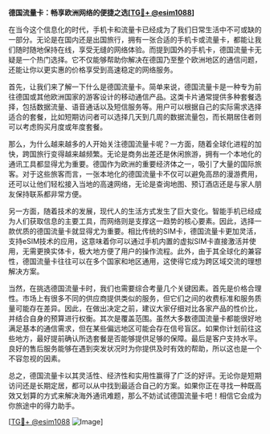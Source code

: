 **德国流量卡：畅享欧洲网络的便捷之选[[TG💪+ @esim1088](https://t.me/s/esim1088)]**

在当今这个信息化的时代，手机卡和流量卡已经成为了我们日常生活中不可或缺的一部分。无论是在国内还是出国旅行，拥有一张合适的手机卡或流量卡，都能让我们随时随地保持在线，享受无缝的网络体验。而提到国外的手机卡，德国流量卡无疑是一个热门选择。它不仅能够帮助你解决在德国乃至整个欧洲地区的通信问题，还能让你以更实惠的价格享受到高速稳定的网络服务。

首先，让我们来了解一下什么是德国流量卡。简单来说，德国流量卡是一种专为前往德国或其他欧洲国家的游客设计的移动通信产品。这类卡片通常提供多种套餐选择，包括数据流量、语音通话以及短信服务等。用户可以根据自己的实际需求选择适合的套餐，比如短期访问者可以选择几天到几周的数据流量包，而长期居住者则可以考虑购买月度或年度套餐。

那么，为什么越来越多的人开始关注德国流量卡呢？一方面，随着全球化进程的加快，跨国旅行变得越来越频繁。无论是商务出差还是休闲旅游，拥有一个本地化的通讯工具都显得尤为重要。德国作为欧洲的重要经济体之一，吸引了大量的国际旅客。对于这些旅客而言，一张本地化的德国流量卡不仅可以避免高昂的漫游费用，还可以让他们轻松接入当地的高速网络，无论是查询地图、预订酒店还是与家人朋友保持联系都非常方便。

另一方面，随着技术的发展，现代人的生活方式发生了巨大变化。智能手机已经成为人们获取信息的主要工具，而网络则是支撑这一趋势的核心要素。因此，选择一款优质的德国流量卡就显得尤为重要。相比传统的SIM卡，德国流量卡更加灵活，支持eSIM技术的应用，这意味着你可以通过手机内置的虚拟SIM卡直接激活并使用，无需更换实体卡，极大地方便了用户的操作流程。此外，由于其全球化的兼容性，德国流量卡往往可以在多个国家和地区通用，这使得它成为跨区域交流的理想解决方案。

当然，在挑选德国流量卡时，我们也需要综合考量几个关键因素。首先是价格合理性。市场上有很多不同的供应商提供类似的服务，但它们之间的收费标准和服务质量可能存在差异。因此，在做出决定之前，建议大家仔细对比各家产品的性价比，并结合自身的预算进行权衡。其次是覆盖范围。虽然大多数德国流量卡都能很好地满足基本的通信需求，但在某些偏远地区可能会存在信号盲区。如果你计划前往这些地方，最好提前确认所选套餐是否能够提供足够的保障。最后是客户支持水平。良好的售后服务能够在遇到突发状况时为你提供及时有效的帮助，所以这也是一个不容忽视的因素。

总之，德国流量卡以其灵活性、经济性和实用性赢得了广泛的好评。无论你是短期访问还是长期定居，都可以从中找到最适合自己的方案。如果你正在寻找一种既高效又划算的方式来解决海外通讯难题，那么不妨试试德国流量卡吧！相信它会成为你旅途中的得力助手。

[[TG💪+ @esim1088](https://t.me/s/esim1088) ![Image](https://i.postimg.cc/4NQfJmqS/Snipaste-2025-05-13-00-14-12.png)]